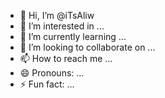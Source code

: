 - 👋 Hi, I’m @iTsAliw
- 👀 I’m interested in ...
- 🌱 I’m currently learning ...
- 💞️ I’m looking to collaborate on ...
- 📫 How to reach me ...
- 😄 Pronouns: ...
- ⚡ Fun fact: ...

<!---
iTsAliw/iTsAliw is a ✨ special ✨ repository because its `README.md` (this file) appears on your GitHub profile.
You can click the Preview link to take a look at your changes.
--->
